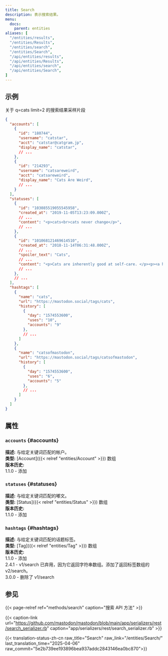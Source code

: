 ```yaml
---
title: Search
description: 表示搜索结果。
menu:
  docs:
    parent: entities
aliases: [
  "/entities/results",
  "/entities/Results",
  "/entities/search",
  "/entities/Search",
  "/api/entities/results",
  "/api/entities/Results",
  "/api/entities/search",
  "/api/entities/Search",
]
---
```


## 示例

关于 q=cats limit=2 的搜索结果采样片段

```json
{
  "accounts": [
    {
      "id": "180744",
      "username": "catstar",
      "acct": "catstar@catgram.jp",
      "display_name": "catstar",
      // ...
    },
    {
      "id": "214293",
      "username": "catsareweird",
      "acct": "catsareweird",
      "display_name": "Cats Are Weird",
      // ...
    }
  ],
  "statuses": [
    {
      "id": "103085519055545958",
      "created_at": "2019-11-05T13:23:09.000Z",
      // ...
      "content": "<p>cats<br>cats never change</p>",
      // ...
    },
    {
      "id": "101068121469614510",
      "created_at": "2018-11-14T06:31:48.000Z",
      // ...
      "spoiler_text": "Cats",
      // ...
      "content": "<p>Cats are inherently good at self-care. </p><p><a href=\"https://mspsocial.net/tags/cats\" class=\"mention hashtag\" rel=\"nofollow noopener noreferrer\" target=\"_blank\">#<span>cats</span}</p>",
      // ...
    },
    // ...
  ],
  "hashtags": [
    {
      "name": "cats",
      "url": "https://mastodon.social/tags/cats",
      "history": [
        {
          "day": "1574553600",
          "uses": "10",
          "accounts": "9"
        },
        // ...
      ]
    },
    {
      "name": "catsofmastodon",
      "url": "https://mastodon.social/tags/catsofmastodon",
      "history": [
        {
          "day": "1574553600",
          "uses": "6",
          "accounts": "5"
        },
        // ...
      ]
    }
  ]
}
```

## 属性

### `accounts` {#accounts}

**描述:** 与给定关键词匹配的帐户。\
**类型:** [Account]({{< relref "entities/Account" >}}) 数组\
**版本历史:**\
1.1.0 - 添加

### `statuses` {#statuses}

**描述:** 与给定关键词匹配的嘟文。\
**类型:** [Status]({{< relref "entities/Status" >}}) 数组\
**版本历史:**\
1.1.0 - 添加

### `hashtags` {#hashtags}

**描述:** 与给定关键词匹配的话题标签。\
**类型:** [Tag]({{< relref "entities/Tag" >}}) 数组\
**版本历史:**\
1.1.0 - 添加\
2.4.1 - v1/search 已弃用，因为它返回字符串数组。添加了返回标签数组的 v2/search。\
3.0.0 - 删除了 v1/search

## 参见

{{< page-relref ref="methods/search" caption="搜索 API 方法" >}}

{{< caption-link url="https://github.com/mastodon/mastodon/blob/main/app/serializers/rest/search_serializer.rb" caption="app/serializers/rest/search_serializer.rb" >}}

{{< translation-status-zh-cn raw_title="Search" raw_link="/entities/Search/" last_translation_time="2025-04-06" raw_commit="5e2b739ee193896bea937addc2843146ea0bc870">}}
